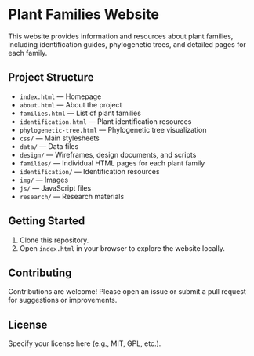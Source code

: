 # Plant Families Website

This website provides information and resources about plant families, including identification guides, phylogenetic trees, and detailed pages for each family.

## Project Structure
- `index.html` — Homepage
- `about.html` — About the project
- `families.html` — List of plant families
- `identification.html` — Plant identification resources
- `phylogenetic-tree.html` — Phylogenetic tree visualization
- `css/` — Main stylesheets
- `data/` — Data files
- `design/` — Wireframes, design documents, and scripts
- `families/` — Individual HTML pages for each plant family
- `identification/` — Identification resources
- `img/` — Images
- `js/` — JavaScript files
- `research/` — Research materials

## Getting Started
1. Clone this repository.
2. Open `index.html` in your browser to explore the website locally.

## Contributing
Contributions are welcome! Please open an issue or submit a pull request for suggestions or improvements.

## License
Specify your license here (e.g., MIT, GPL, etc.).
